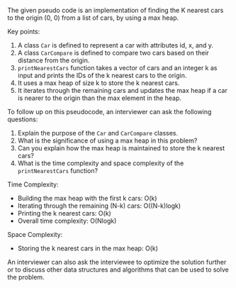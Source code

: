 The given pseudo code is an implementation of finding the K nearest cars to the origin (0, 0) from a list of cars, by using a max heap.

Key points:
1. A class `Car` is defined to represent a car with attributes id, x, and y.
2. A class `CarCompare` is defined to compare two cars based on their distance from the origin.
3. `printNearestCars` function takes a vector of cars and an integer k as input and prints the IDs of the k nearest cars to the origin.
4. It uses a max heap of size k to store the k nearest cars.
5. It iterates through the remaining cars and updates the max heap if a car is nearer to the origin than the max element in the heap.

To follow up on this pseudocode, an interviewer can ask the following questions:
1. Explain the purpose of the `Car` and `CarCompare` classes.
2. What is the significance of using a max heap in this problem?
3. Can you explain how the max heap is maintained to store the k nearest cars?
4. What is the time complexity and space complexity of the `printNearestCars` function?

Time Complexity:
- Building the max heap with the first k cars: O(k)
- Iterating through the remaining (N-k) cars: O((N-k)logk)
- Printing the k nearest cars: O(k)
- Overall time complexity: O(Nlogk)

Space Complexity:
- Storing the k nearest cars in the max heap: O(k)

An interviewer can also ask the interviewee to optimize the solution further or to discuss other data structures and algorithms that can be used to solve the problem.